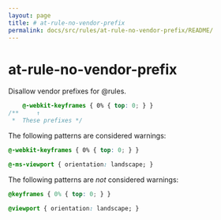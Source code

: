 ```yaml
---
layout: page
title: # at-rule-no-vendor-prefix
permalink: docs/src/rules/at-rule-no-vendor-prefix/README/
---
```


# at-rule-no-vendor-prefix

Disallow vendor prefixes for @rules.

```css
    @-webkit-keyframes { 0% { top: 0; } }
/**     ↑
 *  These prefixes */
```

The following patterns are considered warnings:

```css
@-webkit-keyframes { 0% { top: 0; } }
```

```css
@-ms-viewport { orientation: landscape; }
```

The following patterns are *not* considered warnings:

```css
@keyframes { 0% { top: 0; } }
```

```css
@viewport { orientation: landscape; }
```
